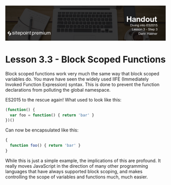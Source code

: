 ![](headings/3.3.png)

# Lesson 3.3 - Block Scoped Functions

Block scoped functions work very much the same way that block scoped variables do. You mave have seen the widely used IIFE (Immediately Invoked Function Expression) syntax. This is done to prevent the function declarations from polluting the global namespace.

ES2015 to the rescue again! What used to look like this:

```js
(function() {
  var foo = function() { return 'bar' }
})()
```

Can now be encapsulated like this:

```js
{
  function foo() { return 'bar' }
}
```

While this is just a simple example, the implications of this are profound. It really moves JavaScript in the direction of many other programming languages that have always supported block scoping, and makes controlling the scope of variables and functions much, much easier.
